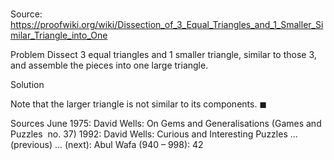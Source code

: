 # 

Source: https://proofwiki.org/wiki/Dissection_of_3_Equal_Triangles_and_1_Smaller_Similar_Triangle_into_One

Problem
Dissect $3$ equal triangles and $1$ smaller triangle, similar to those $3$, and assemble the pieces into one large triangle.


Solution

Note that the larger triangle is not similar to its components.
$\blacksquare$


Sources
June 1975: David Wells: On Gems and Generalisations (Games and Puzzles  no. 37)
1992: David Wells: Curious and Interesting Puzzles ... (previous) ... (next): Abul Wafa ($\text {940}$ – $\text {998}$): $42$




